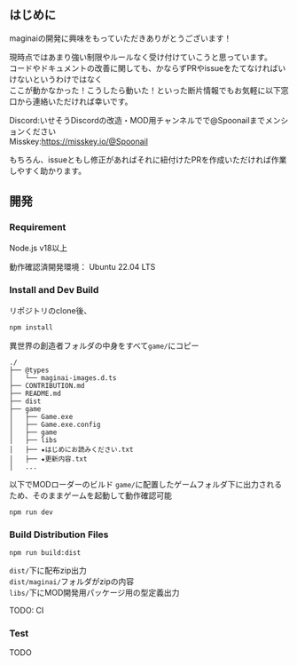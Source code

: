 ## はじめに

maginaiの開発に興味をもっていただきありがとうございます！  

現時点ではあまり強い制限やルールなく受け付けていこうと思っています。  
コードやドキュメントの改善に関しても、かならずPRやissueをたてなければいけないというわけではなく  
ここが動かなかった！こうしたら動いた！といった断片情報でもお気軽に以下窓口から連絡いただければ幸いです。  

Discord:いせそうDiscordの改造・MOD用チャンネルでで@Spoonailまでメンションください  
Misskey:https://misskey.io/@Spoonail  

もちろん、issueともし修正があればそれに紐付けたPRを作成いただければ作業しやすく助かります。  

## 開発

### Requirement

Node.js v18以上

動作確認済開発環境：
Ubuntu 22.04 LTS

### Install and Dev Build

リポジトリのclone後、
```sh
npm install
```

異世界の創造者フォルダの中身をすべて`game/`にコピー
```text
./
├── @types
│   └── maginai-images.d.ts
├── CONTRIBUTION.md
├── README.md
├── dist
├── game
│   ├── Game.exe
│   ├── Game.exe.config
│   ├── game
│   ├── libs
│   ├── ★はじめにお読みください.txt
│   ├── ★更新内容.txt
│   ...
```

以下でMODローダーのビルド
`game/`に配置したゲームフォルダ下に出力されるため、そのままゲームを起動して動作確認可能
```
npm run dev
```

### Build Distribution Files
```
npm run build:dist
```

`dist/`下に配布zip出力  
`dist/maginai/`フォルダがzipの内容  
`libs/`下にMOD開発用パッケージ用の型定義出力  

TODO: CI  

### Test
TODO

